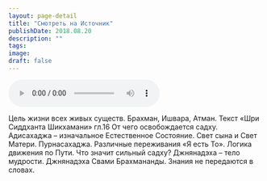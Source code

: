 ```yaml
---
layout: page-detail
title: "Смотреть на Источник"
publishDate: 2018.08.20
description: ""
tags:
image:
draft: false
---
```


<audio title="2018.08.20 - Смотреть на Источник.mp3" src="https://filer-api.advayta.org/v1.0/public/files/75764" controls=""></audio>

 Цель жизни всех живых существ. Брахман, Ишвара, Атман. Текст «Шри Сиддханта Шикхамани» гл.16 От чего освобождается садху. Адисахаджа – изначальное Естественное Состояние. Свет сына и Свет Матери. Пурнасахаджа. Различные переживания «Я есть То». Логика движения по Пути. Что значит сильный садху? Джнянадэха – тело мудрости. Джнянадэха Свами Брахмананды. Знания не передаются в словах. 

  

